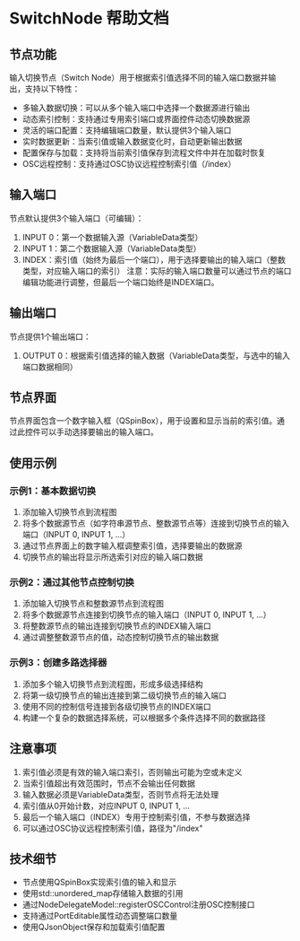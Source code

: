 # SwitchNode 帮助文档
## 节点功能
输入切换节点（Switch Node）用于根据索引值选择不同的输入端口数据并输出，支持以下特性：

- 多输入数据切换：可以从多个输入端口中选择一个数据源进行输出
- 动态索引控制：支持通过专用索引端口或界面控件动态切换数据源
- 灵活的端口配置：支持编辑端口数量，默认提供3个输入端口
- 实时数据更新：当索引值或输入数据变化时，自动更新输出数据
- 配置保存与加载：支持将当前索引值保存到流程文件中并在加载时恢复
- OSC远程控制：支持通过OSC协议远程控制索引值（/index）
## 输入端口
节点默认提供3个输入端口（可编辑）：

1. INPUT 0：第一个数据输入源（VariableData类型）
2. INPUT 1：第二个数据输入源（VariableData类型）
3. INDEX：索引值（始终为最后一个端口），用于选择要输出的输入端口（整数类型，对应输入端口的索引）
注意：实际的输入端口数量可以通过节点的端口编辑功能进行调整，但最后一个端口始终是INDEX端口。

## 输出端口
节点提供1个输出端口：

1. OUTPUT 0：根据索引值选择的输入数据（VariableData类型，与选中的输入端口数据相同）
## 节点界面
节点界面包含一个数字输入框（QSpinBox），用于设置和显示当前的索引值。通过此控件可以手动选择要输出的输入端口。

## 使用示例
### 示例1：基本数据切换
1. 添加输入切换节点到流程图
2. 将多个数据源节点（如字符串源节点、整数源节点等）连接到切换节点的输入端口（INPUT 0, INPUT 1, ...）
3. 通过节点界面上的数字输入框调整索引值，选择要输出的数据源
4. 切换节点的输出将显示所选索引对应的输入端口数据
### 示例2：通过其他节点控制切换
1. 添加输入切换节点和整数源节点到流程图
2. 将多个数据源节点连接到切换节点的输入端口（INPUT 0, INPUT 1, ...）
3. 将整数源节点的输出连接到切换节点的INDEX输入端口
4. 通过调整整数源节点的值，动态控制切换节点的输出数据
### 示例3：创建多路选择器
1. 添加多个输入切换节点到流程图，形成多级选择结构
2. 将第一级切换节点的输出连接到第二级切换节点的输入端口
3. 使用不同的控制信号连接到各级切换节点的INDEX端口
4. 构建一个复杂的数据选择系统，可以根据多个条件选择不同的数据路径
## 注意事项
1. 索引值必须是有效的输入端口索引，否则输出可能为空或未定义
2. 当索引值超出有效范围时，节点不会输出任何数据
3. 输入数据必须是VariableData类型，否则节点将无法处理
4. 索引值从0开始计数，对应INPUT 0, INPUT 1, ...
5. 最后一个输入端口（INDEX）专用于控制索引值，不参与数据选择
6. 可以通过OSC协议远程控制索引值，路径为"/index"
## 技术细节
- 节点使用QSpinBox实现索引值的输入和显示
- 使用std::unordered_map存储输入数据的引用
- 通过NodeDelegateModel::registerOSCControl注册OSC控制接口
- 支持通过PortEditable属性动态调整端口数量
- 使用QJsonObject保存和加载索引值配置